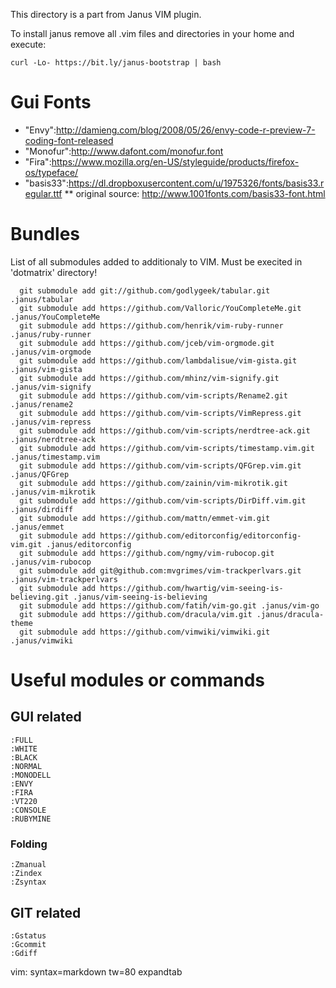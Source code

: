 This directory is a part from Janus VIM plugin.

To install janus remove all .vim files and directories in your home and
execute:

```
curl -Lo- https://bit.ly/janus-bootstrap | bash
```

# Gui Fonts

* "Envy":http://damieng.com/blog/2008/05/26/envy-code-r-preview-7-coding-font-released
* "Monofur":http://www.dafont.com/monofur.font
* "Fira":https://www.mozilla.org/en-US/styleguide/products/firefox-os/typeface/
* "basis33":https://dl.dropboxusercontent.com/u/1975326/fonts/basis33.regular.ttf
** original source: http://www.1001fonts.com/basis33-font.html

# Bundles

List of all submodules added to additionaly to VIM.
Must be execited in 'dotmatrix' directory!

```
  git submodule add git://github.com/godlygeek/tabular.git .janus/tabular
  git submodule add https://github.com/Valloric/YouCompleteMe.git .janus/YouCompleteMe
  git submodule add https://github.com/henrik/vim-ruby-runner .janus/ruby-runner
  git submodule add https://github.com/jceb/vim-orgmode.git .janus/vim-orgmode
  git submodule add https://github.com/lambdalisue/vim-gista.git .janus/vim-gista
  git submodule add https://github.com/mhinz/vim-signify.git .janus/vim-signify
  git submodule add https://github.com/vim-scripts/Rename2.git .janus/rename2
  git submodule add https://github.com/vim-scripts/VimRepress.git .janus/vim-repress
  git submodule add https://github.com/vim-scripts/nerdtree-ack.git .janus/nerdtree-ack
  git submodule add https://github.com/vim-scripts/timestamp.vim.git .janus/timestamp.vim
  git submodule add https://github.com/vim-scripts/QFGrep.vim.git .janus/QFGrep
  git submodule add https://github.com/zainin/vim-mikrotik.git .janus/vim-mikrotik
  git submodule add https://github.com/vim-scripts/DirDiff.vim.git .janus/dirdiff
  git submodule add https://github.com/mattn/emmet-vim.git .janus/emmet
  git submodule add https://github.com/editorconfig/editorconfig-vim.git .janus/editorconfig
  git submodule add https://github.com/ngmy/vim-rubocop.git .janus/vim-rubocop
  git submodule add git@github.com:mvgrimes/vim-trackperlvars.git .janus/vim-trackperlvars
  git submodule add https://github.com/hwartig/vim-seeing-is-believing.git .janus/vim-seeing-is-believing
  git submodule add https://github.com/fatih/vim-go.git .janus/vim-go
  git submodule add https://github.com/dracula/vim.git .janus/dracula-theme
  git submodule add https://github.com/vimwiki/vimwiki.git .janus/vimwiki
```

# Useful modules or commands

## GUI related

```vim
:FULL
:WHITE
:BLACK
:NORMAL
:MONODELL
:ENVY
:FIRA
:VT220
:CONSOLE
:RUBYMINE
```

### Folding

```vim
:Zmanual
:Zindex
:Zsyntax
```

## GIT related

```vim
:Gstatus
:Gcommit
:Gdiff
```

vim: syntax=markdown tw=80 expandtab
